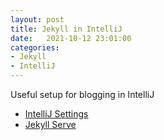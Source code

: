 ```yaml
---
layout: post
title: Jekyll in IntelliJ
date:   2021-10-12 23:01:00
categories:
- Jekyll
- IntelliJ
---
```

Useful setup for blogging in IntelliJ

- [IntelliJ Settings][IntelliJ-Settings]
- [Jekyll Serve][Jekyll-Serve]

[IntelliJ-Settings]: https://pavelmakhov.com/2017/11/idea-for-jekyll-blogging/
[Jekyll-Serve]: https://turing4ever.github.io/2018/07/16/use-pycharm-to-blog-with-jekyll.html

